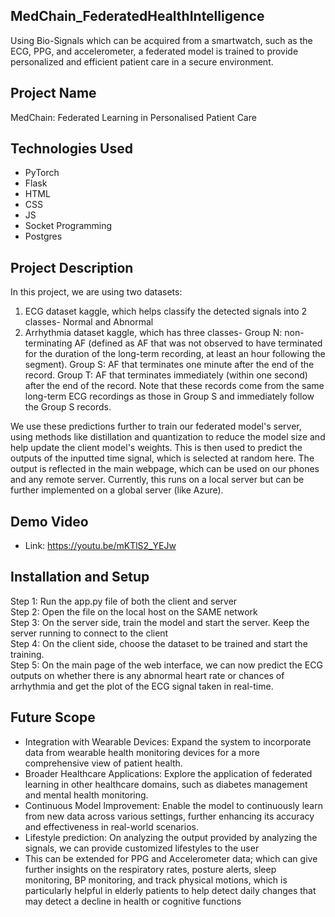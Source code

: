 ## MedChain_FederatedHealthIntelligence
Using Bio-Signals which can be acquired from a smartwatch, such as the ECG, PPG, and accelerometer, a federated model is trained to provide personalized and efficient patient care in a secure environment.

## Project Name
MedChain: Federated Learning in Personalised Patient Care

## Technologies Used
- PyTorch
- Flask
- HTML
- CSS
- JS
- Socket Programming
- Postgres

## Project Description
In this project, we are using two datasets:
1. ECG dataset kaggle, which helps classify the detected signals into 2 classes- Normal and Abnormal
2. Arrhythmia dataset kaggle, which has three classes-
               Group N: non-terminating AF (defined as AF that was not observed to have terminated for the duration of the long-term recording, at least an hour following the segment).
               Group S: AF that terminates one minute after the end of the record.
               Group T: AF that terminates immediately (within one second) after the end of the record. Note that these records come from the same long-term ECG recordings as those in Group S and immediately follow the Group S records.

We use these predictions further to train our federated model's server, using methods like distillation and quantization to reduce the model size and help update the client model's weights. 
This is then used to predict the outputs of the inputted time signal, which is selected at random here. The output is reflected in the main webpage, which can be used on our phones and any remote server.
Currently, this runs on a local server but can be further implemented on a global server (like Azure).

## Demo Video
- Link: https://youtu.be/mKTlS2_YEJw

## Installation and Setup
Step 1: Run the app.py file of both the client and server     
Step 2: Open the file on the local host on the SAME network     
Step 3: On the server side, train the model and start the server. Keep the server running to connect to the client     
Step 4: On the client side, choose the dataset to be trained and start the training.       
Step 5: On the main page of the web interface, we can now predict the ECG outputs on whether there is any abnormal heart rate or chances of arrhythmia and get the plot of the ECG signal taken in real-time.


## Future Scope
- Integration with Wearable Devices: Expand the system to incorporate data from wearable health monitoring devices for a more comprehensive view of patient health.
- Broader Healthcare Applications: Explore the application of federated learning in other healthcare domains, such as diabetes management and mental health monitoring.
- Continuous Model Improvement: Enable the model to continuously learn from new data across various settings, further enhancing its accuracy and effectiveness in real-world scenarios.
-  Lifestyle prediction: On analyzing the output provided by analyzing the signals, we can provide customized lifestyles to the user
-  This can be extended for PPG and Accelerometer data; which can give further insights on the respiratory rates, posture alerts, sleep monitoring, BP monitoring, and track physical motions, which is particularly helpful in elderly patients to help detect daily changes that may detect a decline in health or cognitive functions




